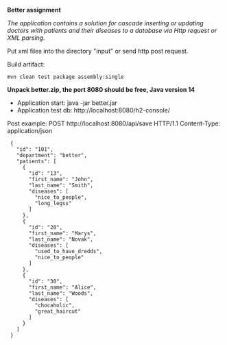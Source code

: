 **Better assignment**

_The application contains a solution for cascade inserting or updating 
doctors with patients and their diseases to a database via Http request or XML parsing._

Put xml files into the directory "input" or send http post request.

Build artifact: 
````
mvn clean test package assembly:single
````
**Unpack better.zip, the port 8080 should be free, Java version 14**

- Application start: java -jar better.jar
- Application test db: http://localhost:8080/h2-console/

Post example:
POST http://localhost:8080/api/save HTTP/1.1
Content-Type: application/json
````
 {
   "id": "101",
   "department": "better",
   "patients": [
     {
       "id": "13",
       "first_name": "John",
       "last_name": "Smith",
       "diseases": [
         "nice_to_people",
         "long_legss"
       ]
     },
     {
       "id": "20",
       "first_name": "Marys",
       "last_name": "Novak",
       "diseases": [
         "used_to_have_dredds",
         "nice_to_people"
       ]
     },
     {
       "id": "30",
       "first_name": "Alice",
       "last_name": "Woods",
       "diseases": [
         "chocaholic",
         "great_haircut"
       ]
     }
   ]
 }
````